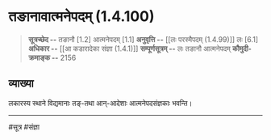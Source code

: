 # तङानावात्मनेपदम् (1.4.100)
> **सूत्रच्छेद --** तङानौ [1.2] आत्मनेपदम् [1.1]
> **अनुवृत्ति --** [[लः परस्मैपदम् (1.4.99)]] लः [6.1]
> **अधिकार --** [[आ कडारादेका संज्ञा (1.4.1)]]
> **सम्पूर्णसूत्रम् --** लः तङानौ आत्मनेपदम्
> **कौमुदी-क्रमाङ्क --** 2156

## व्याख्या

लकारस्य स्थाने विद्यमानाः तङ्-तथा आन्-आदेशाः आत्मनेपदसंज्ञकाः भवन्ति।

---
#सूत्र #संज्ञा 